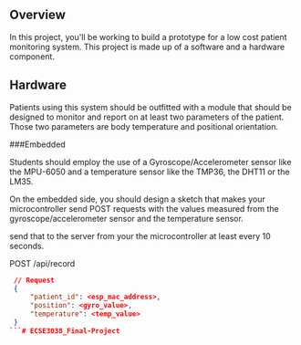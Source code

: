 ## Overview

In this project, you'll be working to build a prototype for a low cost patient monitoring system. This project is made up of a software and a hardware component.

## Hardware

Patients using this system should be outfitted with a module that should be designed to monitor and report on at least two parameters of the patient. Those two parameters are body temperature and positional orientation.

###Embedded

Students should employ the use of a Gyroscope/Accelerometer sensor like the MPU-6050 and a temperature sensor like the TMP36, the DHT11 or the LM35.

On the embedded side, you should design a sketch that makes your microcontroller send POST requests with the values measured from the gyroscope/accelerometer sensor and the temperature sensor.

send that to the server from your the microcontroller at least every 10 seconds.

POST /api/record

```json
 // Request
 {
     "patient_id": <esp_mac_address>,
     "position": <gyro_value>,
     "temperature": <temp_value>
 }
```# ECSE3038_Final-Project

